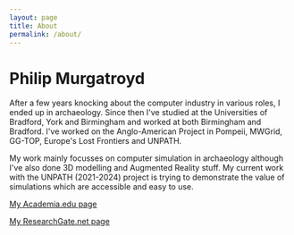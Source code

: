 ```yaml
---
layout: page
title: About
permalink: /about/
---
```


# Philip Murgatroyd
After a few years knocking about the computer industry in various roles, I ended up in archaeology. Since then I've studied at the Universities of Bradford, York and Birmingham and worked at both Birmingham and Bradford. I've worked on the Anglo-American Project in Pompeii, MWGrid, GG-TOP, Europe's Lost Frontiers and UNPATH.

My work mainly focusses on computer simulation in archaeology although I've also done 3D modelling and Augmented Reality stuff. My current work with the UNPATH (2021-2024) project is trying to demonstrate the value of simulations which are accessible and easy to use.

[My Academia.edu page](https://bradford.academia.edu/PhilipMurgatroyd)

[My ResearchGate.net page](https://www.researchgate.net/profile/Phil-Murgatroyd-2)


